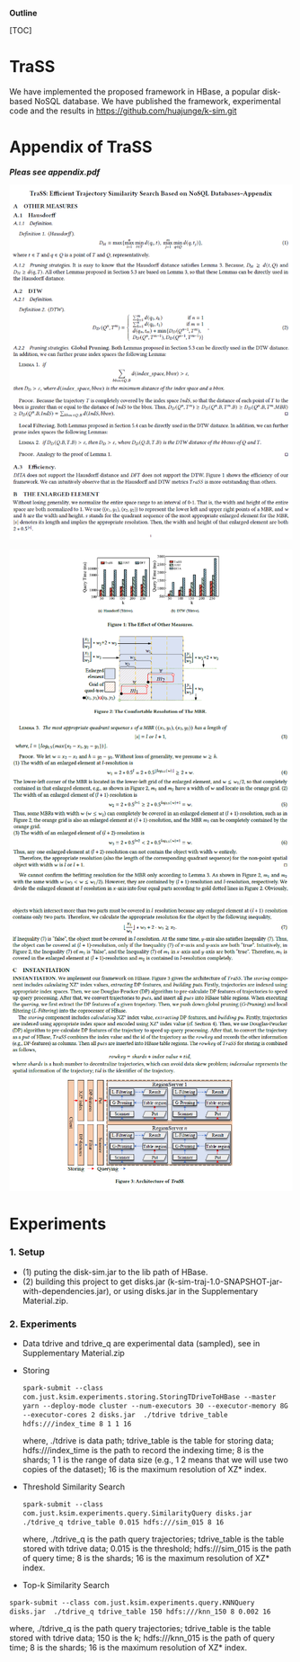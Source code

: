 



**Outline**

[TOC]

# TraSS

We have implemented the proposed framework in HBase, a popular disk-based NoSQL database. We have published the framework, experimental code and the results in https://github.com/huajunge/k-sim.git

# Appendix of TraSS

***Pleas see appendix.pdf***

![image-20210703151530511](images/image-20210703151530511.png)

![image-20210703151622144](images/image-20210703151622144.png)

![image-20210703151635261](images/image-20210703151635261.png)



# Experiments

### 1. Setup

- (1) puting the disk-sim.jar to the lib path of HBase.  
- (2) building this project to get disks.jar (k-sim-traj-1.0-SNAPSHOT-jar-with-dependencies.jar), or using disks.jar in the Supplementary Material.zip.

### 2. Experiments

- Data
  tdrive and tdrive_q are experimental data (sampled), see in Supplementary Material.zip

- Storing

  ```
  spark-submit --class com.just.ksim.experiments.storing.StoringTDriveToHBase --master yarn --deploy-mode cluster --num-executors 30 --executor-memory 8G --executor-cores 2 disks.jar  ./tdrive tdrive_table hdfs:///index_time 8 1 1 16
  ```

  where,  ./tdrive is data path; tdrive_table is the table for storing data; hdfs:///index_time is the path to record the indexing time; 8 is the shards; 1  1 is the range of data size (e.g., 1 2 means that we will use two copies of the dataset); 16 is the maximum resolution of XZ* index.

- Threshold Similarity Search

  ```
  spark-submit --class com.just.ksim.experiments.query.SimilarityQuery disks.jar  ./tdrive_q tdrive_table 0.015 hdfs:///sim_015 8 16
  ```

  where,  ./tdrive_q is the path query trajectories; tdrive_table is the table stored with tdrive data; 0.015 is the threshold; hdfs:///sim_015 is the path of query time; 8 is the shards; 16 is the maximum resolution of XZ* index.

-  Top-k Similarity Search

  ```
  spark-submit --class com.just.ksim.experiments.query.KNNQuery disks.jar  ./tdrive_q tdrive_table 150 hdfs:///knn_150 8 0.002 16
  ```

  where,  ./tdrive_q is the path query trajectories; tdrive_table is the table stored with tdrive data; 150 is the k; hdfs:///knn_015 is the path of query time; 8 is the shards; 16 is the maximum resolution of XZ* index. 


